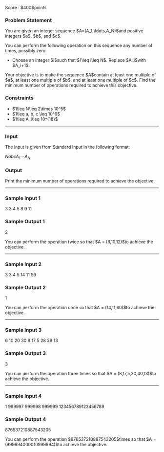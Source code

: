 
<div>

<span>

<span>

<p>
Score : $400$points
</p>

<div>

<section>

### **Problem Statement**

<p>
You are given an integer sequence $A=(A_1,\ldots,A_N)$and positive integers $a$, $b$, and $c$.
</p>

<p>
You can perform the following operation on this sequence any number of times, possibly zero.
</p>

<ul>

<li>
Choose an integer $i$such that $1\leq i\leq N$. Replace $A_i$with $A_i+1$.
</li>

</ul>

<p>
Your objective is to make the sequence $A$contain at least one multiple of $a$, at least one multiple of $b$, and at least one multiple of $c$.
Find the minimum number of operations required to achieve this objective.
</p>

</section>

</div>

<div>

<section>

### **Constraints**

<ul>

<li>
$1\leq N\leq 2\times 10^5$
</li>

<li>
$1\leq a, b, c \leq 10^6$
</li>

<li>
$1\leq A_i\leq 10^{18}$
</li>

</ul>

</section>

</div>

---

<div>

<div>

<section>

### **Input**

<p>
The input is given from Standard Input in the following format:
</p>

<div>

$N$$a$$b$$c$$A_1$$\cdots$$A_N$
</div>

</section>

</div>

<div>

<section>

### **Output**

<p>
Print the minimum number of operations required to achieve the objective.
</p>

</section>

</div>

</div>

---

<div>

<section>

### **Sample Input 1**

<div>

3 3 4 5
8 9 11

</div>

</section>

</div>

<div>

<section>

### **Sample Output 1**

<div>

2

</div>

<p>
You can perform the operation twice so that $A = (8,10,12)$to achieve the objective.
</p>

</section>

</div>

---

<div>

<section>

### **Sample Input 2**

<div>

3 3 4 5
14 11 59

</div>

</section>

</div>

<div>

<section>

### **Sample Output 2**

<div>

1

</div>

<p>
You can perform the operation once so that $A = (14,11,60)$to achieve the objective.
</p>

</section>

</div>

---

<div>

<section>

### **Sample Input 3**

<div>

6 10 20 30
8 17 5 28 39 13

</div>

</section>

</div>

<div>

<section>

### **Sample Output 3**

<div>

3

</div>

<p>
You can perform the operation three times so that $A = (8,17,5,30,40,13)$to achieve the objective.
</p>

</section>

</div>

---

<div>

<section>

### **Sample Input 4**

<div>

1 999997 999998 999999
123456789123456789

</div>

</section>

</div>

<div>

<section>

### **Sample Output 4**

<div>

876537210887543205

</div>

<p>
You can perform the operation $876537210887543205$times so that $A = (999994000010999994)$to achieve the objective.
</p>

</section>

</div>

</span>

</span>

</div>
